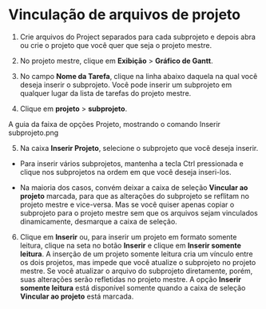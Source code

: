 # Vinculação de arquivos de projeto

1. Crie arquivos do Project separados para cada subprojeto e depois abra ou crie o projeto que você quer que seja o projeto mestre.

2. No projeto mestre, clique em **Exibição** > **Gráfico de Gantt**.

3. No campo **Nome da Tarefa**, clique na linha abaixo daquela na qual você deseja inserir o subprojeto. Você pode inserir um subprojeto em qualquer lugar da lista de tarefas do projeto mestre.

4. Clique em **projeto** > **subprojeto**. 

A guia da faixa de opções Projeto, mostrando o comando Inserir subprojeto.png

5. Na caixa **Inserir Projeto**, selecione o subprojeto que você deseja inserir.

* Para inserir vários subprojetos, mantenha a tecla Ctrl pressionada e clique nos subprojetos na ordem em que você deseja inseri-los.

* Na maioria dos casos, convém deixar a caixa de seleção **Vincular ao projeto** marcada, para que as alterações do subprojeto se reflitam no projeto mestre e vice-versa. Mas se você quiser apenas copiar o subprojeto para o projeto mestre sem que os arquivos sejam vinculados dinamicamente, desmarque a caixa de seleção.

6. Clique em **Inserir** ou, para inserir um projeto em formato somente leitura, clique na seta no botão **Inserir** e clique em **Inserir somente leitura**. A inserção de um projeto somente leitura cria um vínculo entre os dois projetos, mas impede que você atualize o subprojeto no projeto mestre. Se você atualizar o arquivo do subprojeto diretamente, porém, suas alterações serão refletidas no projeto mestre. A opção **Inserir somente leitura** está disponível somente quando a caixa de seleção **Vincular ao projeto** está marcada.
